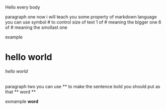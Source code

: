 Hello every body 

paragraph one
now i will teach you some property  of markdown language
you can use symbol # to control size of text 
1 of # meaning the bigger one 
6 of # meaning the smollast one

example 
# hello world
###### hello world


paragraph two
you can use ** to make the sentence bold
 you should put  as that ** word **
 
 exmample
 **word**
 



